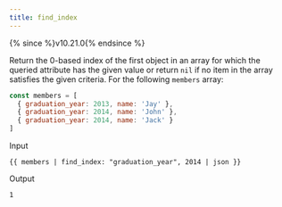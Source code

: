 ```yaml
---
title: find_index
---
```


{% since %}v10.21.0{% endsince %}

Return the 0-based index of the first object in an array for which the queried attribute has the given value or return `nil` if no item in the array satisfies the given criteria. For the following `members` array:

```javascript
const members = [
  { graduation_year: 2013, name: 'Jay' },
  { graduation_year: 2014, name: 'John' },
  { graduation_year: 2014, name: 'Jack' }
]
```

Input
```liquid
{{ members | find_index: "graduation_year", 2014 | json }}
```

Output
```text
1
```
